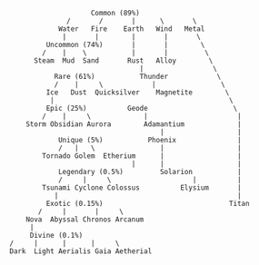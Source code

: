                         Common (89%)
                  /       /       |      \       \
                Water   Fire    Earth   Wind   Metal
                 |       |        |       |       \
             Uncommon (74%)       |       |        \
            /    |    \           |       |         \
          Steam  Mud  Sand       Rust   Alloy        \
                                    |                 \
               Rare (61%)           Thunder            \
               /    |     \            |                \
             Ice   Dust  Quicksilver    Magnetite        \
              |                                           \
             Epic (25%)          Geode                     \
            /    |     \             |                      |
        Storm Obsidian Aurora        Adamantium             |
                                         |                  |
                Unique (5%)           Phoenix               |
                /   |   \                |                  |
            Tornado Golem  Etherium      |                  |
                                  |      |                  |
                Legendary (0.5%)         Solarion           |
                /     |     \                    |          |
            Tsunami Cyclone Colossus          Elysium       |
               |                                            |
             Exotic (0.15%)                               Titan
           /     |       |     \               
        Nova  Abyssal Chronos Arcanum   
         |    
         Divine (0.1%)
    /     |      |      |     \
    Dark  Light Aerialis Gaia Aetherial
